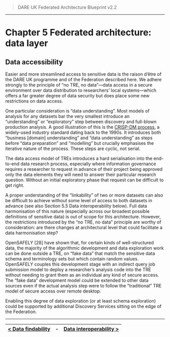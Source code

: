 > DARE UK Federated Architecture Blueprint  v2.2
----

# Chapter 5 Federated architecture: data layer
## Data accessibility

Easier and more streamlined access to sensitive data is the raison d’être of the DARE UK programme and of the Federation described here. We adhere strongly to the principle of “no TRE, no data”—data access in a secure environment over data distribution to researchers’ local systems—which offers a far greater degree of data security but does place some new restrictions on data access.

One particular consideration is “data understanding”. Most models of analysis for any datasets bar the very smallest introduce an “understanding” or “exploratory” step between discovery and full-blown production analysis. A good illustration of this is the [CRISP-DM process](https://www.datascience-pm.com/crisp-dm-2/), a widely-used industry standard dating back to the 1990s. It introduces both “business [domain] understanding” and “data understanding” as steps before “data preparation” and “modelling” but crucially emphasises the iterative nature of the process. These steps are cyclic, not serial.

The data access model of TREs introduces a hard serialisation into the end-to-end data research process, especially where information governance requires a researcher to request in advance of their project being approved only the data elements they will need to answer their particular research question. Without an initial exploratory phase that request can be difficult to get right.

A proper understanding of the “linkability” of two or more datasets can also be difficult to achieve without some level of access to both datasets in advance (see also Section 5.5 Data interoperability below). Full data harmonisation of this nature (especially across our broadest possible definitions of sensitive data) is out of scope for this architecture. However, the restrictions introduced by the “no TRE, no data” principle are worthy of consideration: are there changes at architectural level that could facilitate a data harmonisation step?

OpenSAFELY [28] have shown that, for certain kinds of well-structured data, the majority of the algorithmic development and data exploration work can be done outside a TRE, on “fake data” that match the sensitive data schema and terminology sets but which contain random values. OpenSAFELY couples this development stage with an indirect query job submission model to deploy a researcher’s analysis code into the TRE without needing to grant them as an individual any kind of secure access. The “fake data” development model could be extended to other data sources even if the actual analysis step were to follow the “traditional” TRE model of secure access over remote desktop.

Enabling this degree of data exploration (or at least schema exploration) could be supported by additional Discovery Services sitting on the edge of the Federation.

----

| [< Data findability](5_3_Data_Findability.md) | - | [Data interoperability >](5_5_Data_Interoperability.md) |
| ---- | ---- | ---- |



